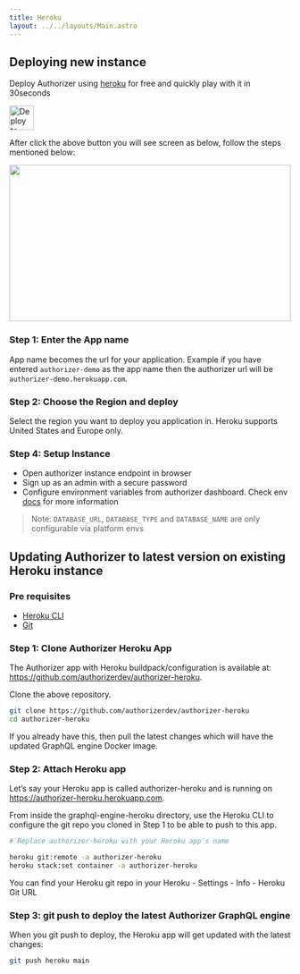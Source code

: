 ```yaml
---
title: Heroku
layout: ../../layouts/Main.astro
---
```


## Deploying new instance

Deploy Authorizer using [heroku](https://github.com/authorizerdev/authorizer-heroku) for free and quickly play with it in 30seconds
<br/>

<a target="_blank" href="https://heroku.com/deploy?template=https://github.com/authorizerdev/authorizer-heroku"><img src="https://www.herokucdn.com/deploy/button.svg" alt="Deploy to Heroku" style="height: 44px;"></a>

After click the above button you will see screen as below, follow the steps mentioned below:

<img src="/images/heroku.png" style="height:20em;width:100%;object-fit:contain;"/>

### Step 1: Enter the App name

App name becomes the url for your application. Example if you have entered `authorizer-demo` as the app name then the authorizer url will be `authorizer-demo.herokuapp.com`.

### Step 2: Choose the Region and deploy

Select the region you want to deploy you application in. Heroku supports United States and Europe only.

### Step 4: Setup Instance

- Open authorizer instance endpoint in browser
- Sign up as an admin with a secure password
- Configure environment variables from authorizer dashboard. Check env [docs](/core/env) for more information

> Note: `DATABASE_URL`, `DATABASE_TYPE` and `DATABASE_NAME` are only configurable via platform envs

## Updating Authorizer to latest version on existing Heroku instance

### Pre requisites

- [Heroku CLI](https://devcenter.heroku.com/articles/heroku-cli)
- [Git](https://git-scm.com/downloads)

### Step 1: Clone Authorizer Heroku App

The Authorizer app with Heroku buildpack/configuration is available at: https://github.com/authorizerdev/authorizer-heroku.

Clone the above repository.

```sh
git clone https://github.com/authorizerdev/authorizer-heroku
cd authorizer-heroku
```

If you already have this, then pull the latest changes which will have the updated GraphQL engine Docker image.

### Step 2: Attach Heroku app

Let’s say your Heroku app is called authorizer-heroku and is running on https://authorizer-heroku.herokuapp.com.

From inside the graphql-engine-heroku directory, use the Heroku CLI to configure the git repo you cloned in Step 1 to be able to push to this app.

```sh
# Replace authorizer-heroku with your Heroku app's name

heroku git:remote -a authorizer-heroku
heroku stack:set container -a authorizer-heroku
```

You can find your Heroku git repo in your Heroku - Settings - Info - Heroku Git URL

### Step 3: git push to deploy the latest Authorizer GraphQL engine

When you git push to deploy, the Heroku app will get updated with the latest changes:

```sh
git push heroku main
```
